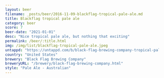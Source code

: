 ```yaml
---
layout: beer
filename: _posts/beer/2016-11-09-blackflag-tropical-pale-ale.md
title: Blackflag tropical pale ale
category: beer
score: 7
beer-date: "2021-01-01"
desc: "Nice tropical pale ale, but nothing that exciting"
permalink: /beer/:title.html
img: /img/list/blackflag-tropical-pale-ale.jpeg
untappd: "https://untappd.com/b/black-flag-brewing-company-tropical-pale-ale/4074707"
country: "United States"
brewery: "Black Flag Brewing Company"
breweryURL: "/brewery/black-flag-brewing-company.html"
style: "Pale Ale - Australian"
---
```

